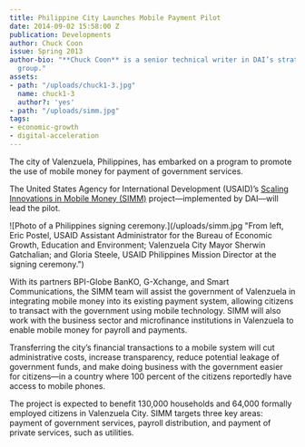 ```yaml
---
title: Philippine City Launches Mobile Payment Pilot
date: 2014-09-02 15:58:00 Z
publication: Developments
author: Chuck Coon
issue: Spring 2013
author-bio: "**Chuck Coon** is a senior technical writer in DAI’s strategy and marketing
  group."
assets:
- path: "/uploads/chuck1-3.jpg"
  name: chuck1-3
  author?: 'yes'
- path: "/uploads/simm.jpg"
tags:
- economic-growth
- digital-acceleration
---
```


<p>The city of Valenzuela, Philippines, has embarked on a program to promote the use of mobile money for payment of government services.</p>


  <p>The United States Agency for International Development (USAID)’s <a href="http://dai.com/our-work/projects/philippines%E2%80%94scaling-innovations-mobile-money-simm-project">Scaling Innovations in Mobile Money (SIMM)</a> project—implemented by DAI—will lead the pilot.</p>
  ![Photo of a Philippines signing ceremony.](/uploads/simm.jpg "From left, Eric Postel, USAID Assistant Administrator for the Bureau of Economic Growth, Education and Environment; Valenzuela City Mayor Sherwin Gatchalian; and Gloria Steele, USAID Philippines Mission Director at the signing ceremony.") 
  <p>With its partners BPI-Globe BanKO, G-Xchange, and Smart Communications, the SIMM team will assist the government of Valenzuela in integrating mobile money into its existing payment system, allowing citizens to transact with the government using mobile technology. SIMM will also work with the business sector and microfinance institutions in Valenzuela to enable mobile money for payroll and payments.</p>
  <p>Transferring the city’s financial transactions to a mobile system will cut administrative costs, increase transparency, reduce potential leakage of government funds, and make doing business with the government easier for citizens—in a country where 100 percent of the citizens reportedly have access to mobile phones.</p>
  <p>The project is expected to benefit 130,000 households and 64,000 formally employed citizens in Valenzuela City. SIMM targets three key areas: payment of government services, payroll distribution, and payment of private services, such as utilities.</p>
